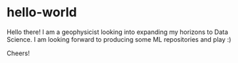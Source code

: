 # hello-world

Hello there!
I am a geophysicist looking into expanding my horizons to Data Science. I am looking forward to producing some ML repositories and play :)

Cheers!
